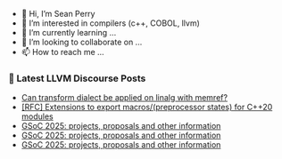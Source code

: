 - 👋 Hi, I’m Sean Perry
- 👀 I’m interested in compilers (c++, COBOL, llvm)
- 🌱 I’m currently learning ...
- 💞️ I’m looking to collaborate on ...
- 📫 How to reach me ...

<!---
s66perry/s66perry is a ✨ special ✨ repository because its `README.md` (this file) appears on your GitHub profile.
You can click the Preview link to take a look at your changes.
--->
### 📕 Latest LLVM Discourse Posts

<!-- DISCOURSE-LLVM:START -->
- [Can transform dialect be applied on linalg with memref?](https://discourse.llvm.org/t/can-transform-dialect-be-applied-on-linalg-with-memref/85593#post_1)
- [[RFC] Extensions to export macros/&lpar;preprocessor states&rpar; for C++20 modules](https://discourse.llvm.org/t/rfc-extensions-to-export-macros-preprocessor-states-for-c-20-modules/85083?page=4#post_75)
- [GSoC 2025: projects, proposals and other information](https://discourse.llvm.org/t/gsoc-2025-projects-proposals-and-other-information/85035#post_10)
- [GSoC 2025: projects, proposals and other information](https://discourse.llvm.org/t/gsoc-2025-projects-proposals-and-other-information/85035#post_9)
- [GSoC 2025: projects, proposals and other information](https://discourse.llvm.org/t/gsoc-2025-projects-proposals-and-other-information/85035#post_8)
<!-- DISCOURSE-LLVM:END -->
